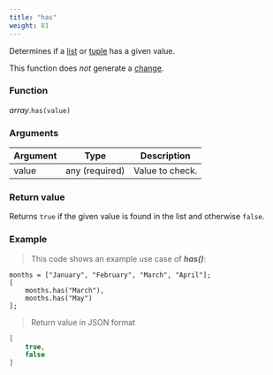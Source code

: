 ```yaml
---
title: "has"
weight: 81
---
```


Determines if a [list](..) or [tuple](../../tuple) has a given value.

This function does *not* generate a [change](../../../overview/changes).

### Function

*array*.`has(value)`

### Arguments

Argument | Type | Description
-------- | ---- | -----------
value | any (required) | Value to check.

### Return value

Returns `true` if the given value is found in the list and otherwise `false`.

### Example

> This code shows an example use case of ***has()***:

```thingsdb,json_response
months = ["January", "February", "March", "April"];
[
    months.has("March"),
    months.has("May")
];
```

> Return value in JSON format

```json
[
    true,
    false
]
```
